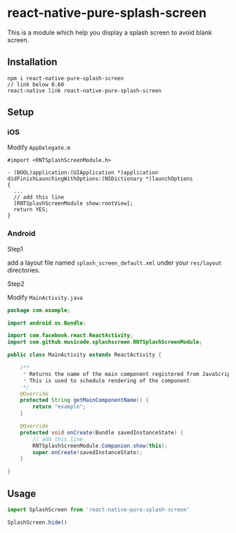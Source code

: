 # react-native-pure-splash-screen

This is a module which help you display a splash screen to avoid blank screen.

## Installation

```
npm i react-native-pure-splash-screen
// link below 0.60
react-native link react-native-pure-splash-screen
```

## Setup

### iOS

Modify `AppDelegate.m`

```oc
#import <RNTSplashScreenModule.h>

- (BOOL)application:(UIApplication *)application didFinishLaunchingWithOptions:(NSDictionary *)launchOptions
{
  ...
  // add this line
  [RNTSplashScreenModule show:rootView];
  return YES;
}
```

### Android

Step1

add a layout file named `splash_screen_default.xml` under your `res/layout` directories.

Step2

Modify `MainActivity.java`

```java
package com.example;

import android.os.Bundle;

import com.facebook.react.ReactActivity;
import com.github.musicode.splashscreen.RNTSplashScreenModule;

public class MainActivity extends ReactActivity {

    /**
     * Returns the name of the main component registered from JavaScript.
     * This is used to schedule rendering of the component.
     */
    @Override
    protected String getMainComponentName() {
        return "example";
    }

    @Override
    protected void onCreate(Bundle savedInstanceState) {
        // add this line
        RNTSplashScreenModule.Companion.show(this);
        super.onCreate(savedInstanceState);
    }

}
```

## Usage

```js
import SplashScreen from 'react-native-pure-splash-screen'

SplashScreen.hide()
```